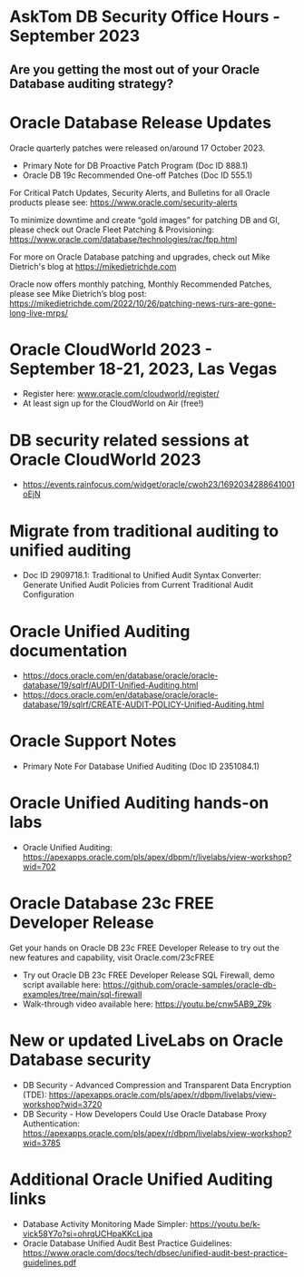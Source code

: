 # AskTom DB Security Office Hours - September 2023

## Are you getting the most out of your Oracle Database auditing strategy?

# 
# Oracle Database Release Updates

Oracle quarterly patches were released on/around 17 October 2023. 
- Primary Note for DB Proactive Patch Program (Doc ID 888.1)
- Oracle DB 19c Recommended One-off Patches (Doc ID 555.1)

For Critical Patch Updates, Security Alerts, and Bulletins for all Oracle products please see:  https://www.oracle.com/security-alerts

To minimize downtime and create “gold images” for patching DB and GI, please check out Oracle Fleet Patching & Provisioning: https://www.oracle.com/database/technologies/rac/fpp.html

For more on Oracle Database patching and upgrades, check out Mike Dietrich's blog at https://mikedietrichde.com

Oracle now offers monthly patching, Monthly Recommended Patches, please see Mike Dietrich’s blog post: https://mikedietrichde.com/2022/10/26/patching-news-rurs-are-gone-long-live-mrps/

# Oracle CloudWorld 2023 - September 18-21, 2023, Las Vegas

- Register here: www.oracle.com/cloudworld/register/
- At least sign up for the CloudWorld on Air (free!)

# DB security related sessions at Oracle CloudWorld 2023

- https://events.rainfocus.com/widget/oracle/cwoh23/1692034288641001oEjN

# Migrate from traditional auditing to unified auditing

- Doc ID 2909718.1: Traditional to Unified Audit Syntax Converter: Generate Unified Audit Policies from Current Traditional Audit Configuration

# Oracle Unified Auditing documentation

- https://docs.oracle.com/en/database/oracle/oracle-database/19/sqlrf/AUDIT-Unified-Auditing.html
- https://docs.oracle.com/en/database/oracle/oracle-database/19/sqlrf/CREATE-AUDIT-POLICY-Unified-Auditing.html

# Oracle Support Notes

- Primary Note For Database Unified Auditing (Doc ID 2351084.1)

# Oracle Unified Auditing hands-on labs

- Oracle Unified Auditing: https://apexapps.oracle.com/pls/apex/dbpm/r/livelabs/view-workshop?wid=702
  
# Oracle Database 23c FREE Developer Release

Get your hands on Oracle DB 23c FREE Developer Release to try out the new features and capability, visit Oracle.com/23cFREE

- Try out Oracle DB 23c FREE Developer Release SQL Firewall, demo script available here: https://github.com/oracle-samples/oracle-db-examples/tree/main/sql-firewall
- Walk-through video available here: https://youtu.be/cnw5AB9_Z9k

# New or updated LiveLabs on Oracle Database security

- DB Security - Advanced Compression and Transparent Data Encryption (TDE): https://apexapps.oracle.com/pls/apex/r/dbpm/livelabs/view-workshop?wid=3720
- DB Security - How Developers Could Use Oracle Database Proxy Authentication: https://apexapps.oracle.com/pls/apex/r/dbpm/livelabs/view-workshop?wid=3785

# Additional Oracle Unified Auditing links

- Database Activity Monitoring Made Simpler: https://youtu.be/k-vick58Y7o?si=ohrqUCHpaKKcLjpa 
- Oracle Database Unified Audit Best Practice Guidelines: https://www.oracle.com/docs/tech/dbsec/unified-audit-best-practice-guidelines.pdf





